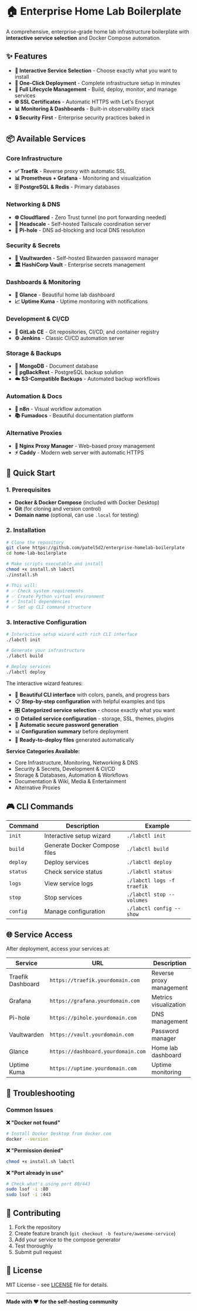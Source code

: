 # 🏠 Enterprise Home Lab Boilerplate

A comprehensive, enterprise-grade home lab infrastructure boilerplate with **interactive service selection** and Docker Compose automation.

## ✨ Features

- **🎯 Interactive Service Selection** - Choose exactly what you want to install
- **🚀 One-Click Deployment** - Complete infrastructure setup in minutes
- **🔄 Full Lifecycle Management** - Build, deploy, monitor, and manage services
- **🌐 SSL Certificates** - Automatic HTTPS with Let's Encrypt
- **📊 Monitoring & Dashboards** - Built-in observability stack
- **🔒 Security First** - Enterprise security practices baked in

## 📦 Available Services

### Core Infrastructure
- **✅ Traefik** - Reverse proxy with automatic SSL
- **📊 Prometheus + Grafana** - Monitoring and visualization
- **🗄️ PostgreSQL & Redis** - Primary databases

### Networking & DNS
- **🌐 Cloudflared** - Zero Trust tunnel (no port forwarding needed)
- **🔗 Headscale** - Self-hosted Tailscale coordination server
- **🚫 Pi-hole** - DNS ad-blocking and local DNS resolution

### Security & Secrets
- **🔐 Vaultwarden** - Self-hosted Bitwarden password manager
- **🏛️ HashiCorp Vault** - Enterprise secrets management

### Dashboards & Monitoring
- **👀 Glance** - Beautiful home lab dashboard
- **📈 Uptime Kuma** - Uptime monitoring with notifications

### Development & CI/CD
- **🦊 GitLab CE** - Git repositories, CI/CD, and container registry
- **⚙️ Jenkins** - Classic CI/CD automation server

### Storage & Backups
- **📄 MongoDB** - Document database
- **💾 pgBackRest** - PostgreSQL backup solution
- **☁️ S3-Compatible Backups** - Automated backup workflows

### Automation & Docs
- **🔄 n8n** - Visual workflow automation
- **📚 Fumadocs** - Beautiful documentation platform

### Alternative Proxies
- **📡 Nginx Proxy Manager** - Web-based proxy management
- **⚡ Caddy** - Modern web server with automatic HTTPS

## 🚀 Quick Start

### 1. Prerequisites

- **Docker & Docker Compose** (included with Docker Desktop)
- **Git** (for cloning and version control)
- **Domain name** (optional, can use `.local` for testing)

### 2. Installation

```bash
# Clone the repository
git clone https://github.com/patel5d2/enterprise-homelab-boilerplate
cd home-lab-boilerplate

# Make scripts executable and install
chmod +x install.sh labctl
./install.sh

# This will:
# ✅ Check system requirements
# ✅ Create Python virtual environment
# ✅ Install dependencies
# ✅ Set up CLI command structure
```

### 3. Interactive Configuration

```bash
# Interactive setup wizard with rich CLI interface
./labctl init

# Generate your infrastructure
./labctl build

# Deploy services
./labctl deploy
```

The interactive wizard features:
- 🎨 **Beautiful CLI interface** with colors, panels, and progress bars
- 📋 **Step-by-step configuration** with helpful examples and tips
- 🎛️ **Categorized service selection** - choose exactly what you want
- ⚙️ **Detailed service configuration** - storage, SSL, themes, plugins
- 🔐 **Automatic secure password generation**
- 📊 **Configuration summary** before deployment
- 🚀 **Ready-to-deploy files** generated automatically

**Service Categories Available:**
- Core Infrastructure, Monitoring, Networking & DNS
- Security & Secrets, Development & CI/CD
- Storage & Databases, Automation & Workflows
- Documentation & Wiki, Media & Entertainment
- Alternative Proxies

## 🎮 CLI Commands

| Command | Description | Example |
|---------|-------------|---------|
| `init` | Interactive setup wizard | `./labctl init` |
| `build` | Generate Docker Compose files | `./labctl build` |
| `deploy` | Deploy services | `./labctl deploy` |
| `status` | Check service status | `./labctl status` |
| `logs` | View service logs | `./labctl logs -f traefik` |
| `stop` | Stop services | `./labctl stop --volumes` |
| `config` | Manage configuration | `./labctl config --show` |

## 🌐 Service Access

After deployment, access your services at:

| Service | URL | Description |
|---------|-----|-------------|
| Traefik Dashboard | `https://traefik.yourdomain.com` | Reverse proxy management |
| Grafana | `https://grafana.yourdomain.com` | Metrics visualization |
| Pi-hole | `https://pihole.yourdomain.com` | DNS management |
| Vaultwarden | `https://vault.yourdomain.com` | Password manager |
| Glance | `https://dashboard.yourdomain.com` | Home lab dashboard |
| Uptime Kuma | `https://uptime.yourdomain.com` | Uptime monitoring |

## 🚨 Troubleshooting

### Common Issues

**❌ "Docker not found"**
```bash
# Install Docker Desktop from docker.com
docker --version
```

**❌ "Permission denied"**
```bash
chmod +x install.sh labctl
```

**❌ "Port already in use"**
```bash
# Check what's using port 80/443
sudo lsof -i :80
sudo lsof -i :443
```

## 🤝 Contributing

1. Fork the repository
2. Create feature branch (`git checkout -b feature/awesome-service`)
3. Add your service to the compose generator
4. Test thoroughly
5. Submit pull request

## 📄 License

MIT License - see [LICENSE](LICENSE) file for details.

---

**Made with ❤️ for the self-hosting community**
